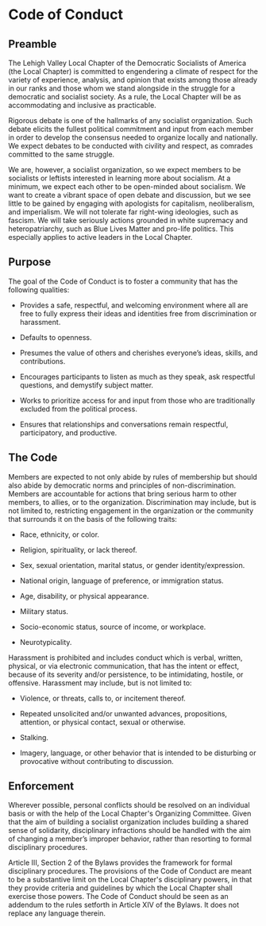 # Code of Conduct

## Preamble

The Lehigh Valley Local Chapter of the Democratic Socialists of America (the Local Chapter) is committed to engendering a climate of respect for the variety of experience, analysis, and opinion that exists among those already in our ranks and those whom we stand alongside in the struggle for a democratic and socialist society. As a rule, the Local Chapter will be as accommodating and inclusive as practicable.

Rigorous debate is one of the hallmarks of any socialist organization. Such debate elicits the fullest political commitment and input from each member in order to develop the consensus needed to organize locally and nationally. We expect debates to be conducted with civility and respect, as comrades committed to the same struggle. 

We are, however, a socialist organization, so we expect members to be socialists or leftists interested in learning more about socialism. At a minimum, we expect each other to be open-minded about socialism. We want to create a vibrant space of open debate and discussion, but we see little to be gained by engaging with apologists for capitalism, neoliberalism, and imperialism. We will not tolerate far right-wing ideologies, such as fascism. We will take seriously actions grounded in white supremacy and heteropatriarchy, such as Blue Lives Matter and pro-life politics. This especially applies to active leaders in the Local Chapter.

## Purpose

The goal of the Code of Conduct is to foster a community that has the following qualities:

* Provides a safe, respectful, and welcoming environment where all are free to fully express their ideas and identities free from discrimination or harassment.

* Defaults to openness.

* Presumes the value of others and cherishes everyone’s ideas, skills, and contributions.

* Encourages participants to listen as much as they speak, ask respectful questions, and demystify subject matter.

* Works to prioritize access for and input from those who are traditionally excluded from the political process.

* Ensures that relationships and conversations remain respectful, participatory, and productive.

## The Code

Members are expected to not only abide by rules of membership but should also abide by democratic norms and principles of non-discrimination. Members are accountable for actions that bring serious harm to other members, to allies, or to the organization. Discrimination may include, but is not limited to, restricting engagement in the organization or the community that surrounds it on the basis of the following traits:

* Race, ethnicity, or color.

* Religion, spirituality, or lack thereof.

* Sex, sexual orientation, marital status, or gender identity/expression.

* National origin, language of preference, or immigration status.

* Age, disability, or physical appearance.

* Military status.

* Socio-economic status, source of income, or workplace.

* Neurotypicality.

Harassment is prohibited and includes conduct which is verbal, written, physical, or via electronic communication, that has the intent or effect, because of its severity and/or persistence, to be intimidating, hostile, or offensive. Harassment may include, but is not limited to:

* Violence, or threats, calls to, or incitement thereof.

* Repeated unsolicited and/or unwanted advances, propositions, attention, or physical contact, sexual or otherwise.

* Stalking.

* Imagery, language, or other behavior that is intended to be disturbing or provocative without contributing to discussion.

## Enforcement

Wherever possible, personal conflicts should be resolved on an individual basis or with the help of the Local Chapter's Organizing Committee. Given that the aim of building a socialist organization includes building a shared sense of solidarity, disciplinary infractions should be handled with the aim of changing a member’s improper behavior, rather than resorting to formal disciplinary procedures.

Article III, Section 2 of the Bylaws provides the framework for formal disciplinary procedures. The provisions of the Code of Conduct are meant to be a substantive limit on the Local Chapter's disciplinary powers, in that they provide criteria and guidelines by which the Local Chapter shall exercise those powers. The Code of Conduct should be seen as an addendum to the rules setforth in Article XIV of the Bylaws. It does not replace any language therein. 